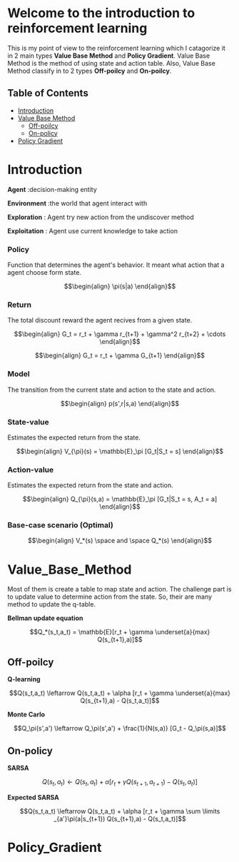 # Welcome to the introduction to reinforcement learning
This is my point of view to the reinforcement learning which I catagorize it in 2 main types **Value Base Method** and **Policy Gradient**.
Value Base Method is the method of using state and action table. Also, Value Base Method classify in to 2 types **Off-poilcy** and **On-poilcy**.

## Table of Contents
- [Introduction](#Introduction)
- [Value Base Method](#Value_Base_Method)
    - [Off-poilcy](#Off-poilcy)
    - [On-policy](#On-policy)
- [Policy Gradient](#Policy_Gradient)

# Introduction
**Agent** :decision-making entity

**Environment** :the world that agent interact with

**Exploration** : Agent try new action from the undiscover method
 
**Exploitation** : Agent use current knowledge to take action

### Policy
Function that determines the agent's behavior. It meant what action that a agent choose form state.
```math
\begin{align}
\pi(s|a)
\end{align}
```

### Return
The total discount reward the agent recives from a given state.
```math
\begin{align}
G_t = r_t + \gamma r_{t+1} + \gamma^2 r_{t+2} + \cdots
\end{align}
```
```math
\begin{align}
G_t = r_t + \gamma G_{t+1}
\end{align}
```

### Model
The transition from the current state and action to the state and action.
```math
\begin{align}
p(s',r|s,a)
\end{align}
```

### State-value
Estimates the expected return from the state.
```math
\begin{align}
V_{\pi}(s) = \mathbb{E}_\pi [G_t|S_t = s]
\end{align}
```

### Action-value
Estimates the expected return from the state and action.
```math
\begin{align}
Q_{\pi}(s,a) = \mathbb{E}_\pi [G_t|S_t = s, A_t = a]
\end{align}
```

### Base-case scenario (Optimal)
```math
\begin{align}
V_*(s) \space and \space Q_*(s)
\end{align}
```

# Value_Base_Method
Most of them is create a table to map state and action. The challenge part is to update value to determine action from the state. So, their are many method to update the q-table.

**Bellman update equation**
```math
Q_*(s_t,a_t) = \mathbb{E}[r_t + \gamma \underset{a}{max} Q(s_{t+1},a)]
```

## Off-poilcy

**Q-learning**
```math
Q(s_t,a_t) \leftarrow Q(s_t,a_t) + \alpha [r_t + \gamma \underset{a}{max} Q(s_{t+1},a) - Q(s_t,a_t)]
```
**Monte Carlo**
```math
Q_\pi(s',a') \leftarrow Q_\pi(s',a') + \frac{1}{N(s,a)} [G_t - Q_\pi(s,a)]
```

## On-policy
**SARSA**
```math
Q(s_t,a_t) \leftarrow Q(s_t,a_t) + \alpha [r_t + \gamma Q(s_{t+1},a_{t+1}) - Q(s_t,a_t)]
```
**Expected SARSA**
```math
Q(s_t,a_t) \leftarrow Q(s_t,a_t) + \alpha [r_t + \gamma \sum \limits _{a'}\pi(a|s_{t+1}) Q(s_{t+1},a) - Q(s_t,a_t)]
```
# Policy_Gradient